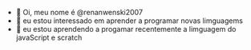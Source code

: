 - 👋 Oi, meu nome é @renanwenski2007
- 👀 eu estou interessado em aprender a programar novas limguagems
- 🌱 eu estou aprendendo a progamar recentemente a limguagem do javaScript e scratch

